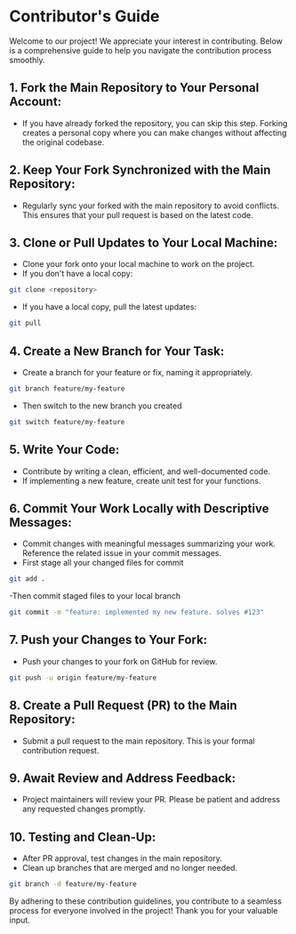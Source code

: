 # Contributor's Guide

Welcome to our project! We appreciate your interest in contributing. Below is a comprehensive guide to help you navigate the contribution process smoothly.

## 1. Fork the Main Repository to Your Personal Account: 
- If you have already forked the repository, you can skip this step. Forking creates a personal copy where you can make changes without affecting the original codebase.

## 2. Keep Your Fork Synchronized with the Main Repository:
- Regularly sync your forked with the main repository to avoid conflicts. This ensures that your pull request is based on the latest code.

## 3. Clone or Pull Updates to Your Local Machine:
- Clone your fork onto your local machine to work on the project.
-    If you don't have a local copy:

```bash
git clone <repository>
```
-   If you have a local copy, pull the latest updates:

```bash
git pull

```

## 4. Create a New Branch for Your Task:
- Create a branch for your feature or fix, naming it appropriately.

```bash
git branch feature/my-feature

```
- Then switch to the new branch you created

```bash
git switch feature/my-feature

```

## 5. Write Your Code:
- Contribute by writing a clean, efficient, and well-documented code.
- If implementing a new feature, create unit test for your functions.

## 6. Commit Your Work Locally with Descriptive Messages:
- Commit changes with meaningful messages summarizing your work. Reference the related issue in your commit messages.
- First stage all your changed files for commit

```bash
git add .
```

-Then commit staged files to your local branch

```bash
git commit -m "feature: implemented my new feature. solves #123"
```

## 7. Push your Changes to Your Fork:
- Push your changes to your fork on GitHub for review.

```bash
git push -u origin feature/my-feature

```
## 8. Create a Pull Request (PR) to the Main Repository:
- Submit a pull request to the main repository. This is your formal contribution request.

## 9. Await Review and Address Feedback:
- Project maintainers will review your PR. Please be patient and address any requested changes promptly.

## 10. Testing and Clean-Up:
- After PR approval, test changes in the main repository.
- Clean up branches that are merged and no longer needed.

```bash
git branch -d feature/my-feature

```

By adhering to these contribution guidelines, you contribute to a seamless process for everyone involved in the project! Thank you for your valuable input.